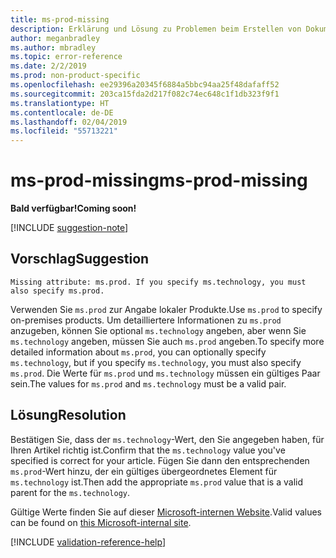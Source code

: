 ```yaml
---
title: ms-prod-missing
description: Erklärung und Lösung zu Problemen beim Erstellen von Dokumentationsartikeln – ms-prod-missing
author: meganbradley
ms.author: mbradley
ms.topic: error-reference
ms.date: 2/2/2019
ms.prod: non-product-specific
ms.openlocfilehash: ee29396a20345f6884a5bbc94aa25f48dafaff52
ms.sourcegitcommit: 203ca15fda2d217f082c74ec648c1f1db323f9f1
ms.translationtype: HT
ms.contentlocale: de-DE
ms.lasthandoff: 02/04/2019
ms.locfileid: "55713221"
---
```

# <a name="ms-prod-missing"></a><span data-ttu-id="0b8d0-103">ms-prod-missing</span><span class="sxs-lookup"><span data-stu-id="0b8d0-103">ms-prod-missing</span></span>

<span data-ttu-id="0b8d0-104">**Bald verfügbar!**</span><span class="sxs-lookup"><span data-stu-id="0b8d0-104">**Coming soon!**</span></span>

[!INCLUDE [suggestion-note](includes/suggestion-note.md)]

## <a name="suggestion"></a><span data-ttu-id="0b8d0-105">Vorschlag</span><span class="sxs-lookup"><span data-stu-id="0b8d0-105">Suggestion</span></span>

`Missing attribute: ms.prod. If you specify ms.technology, you must also specify ms.prod.`

<span data-ttu-id="0b8d0-106">Verwenden Sie `ms.prod` zur Angabe lokaler Produkte.</span><span class="sxs-lookup"><span data-stu-id="0b8d0-106">Use `ms.prod` to specify on-premises products.</span></span> <span data-ttu-id="0b8d0-107">Um detailliertere Informationen zu `ms.prod` anzugeben, können Sie optional `ms.technology` angeben, aber wenn Sie `ms.technology` angeben, müssen Sie auch `ms.prod` angeben.</span><span class="sxs-lookup"><span data-stu-id="0b8d0-107">To specify more detailed information about `ms.prod`, you can optionally specify `ms.technology`, but if you specify `ms.technology`, you must also specify `ms.prod`.</span></span> <span data-ttu-id="0b8d0-108">Die Werte für `ms.prod` und `ms.technology` müssen ein gültiges Paar sein.</span><span class="sxs-lookup"><span data-stu-id="0b8d0-108">The values for `ms.prod` and `ms.technology` must be a valid pair.</span></span>

## <a name="resolution"></a><span data-ttu-id="0b8d0-109">Lösung</span><span class="sxs-lookup"><span data-stu-id="0b8d0-109">Resolution</span></span>

<span data-ttu-id="0b8d0-110">Bestätigen Sie, dass der `ms.technology`-Wert, den Sie angegeben haben, für Ihren Artikel richtig ist.</span><span class="sxs-lookup"><span data-stu-id="0b8d0-110">Confirm that the `ms.technology` value you've specified is correct for your article.</span></span> <span data-ttu-id="0b8d0-111">Fügen Sie dann den entsprechenden `ms.prod`-Wert hinzu, der ein gültiges übergeordnetes Element für `ms.technology` ist.</span><span class="sxs-lookup"><span data-stu-id="0b8d0-111">Then add the appropriate `ms.prod` value that is a valid parent for the `ms.technology`.</span></span>

<span data-ttu-id="0b8d0-112">Gültige Werte finden Sie auf dieser [Microsoft-internen Website](https://docsmetadatatool.azurewebsites.net/whitelists).</span><span class="sxs-lookup"><span data-stu-id="0b8d0-112">Valid values can be found on [this Microsoft-internal site](https://docsmetadatatool.azurewebsites.net/whitelists).</span></span>

<!--make sure to add this file to your includes folder and verify the path-->
[!INCLUDE [validation-reference-help](includes/validation-reference-help.md)]
